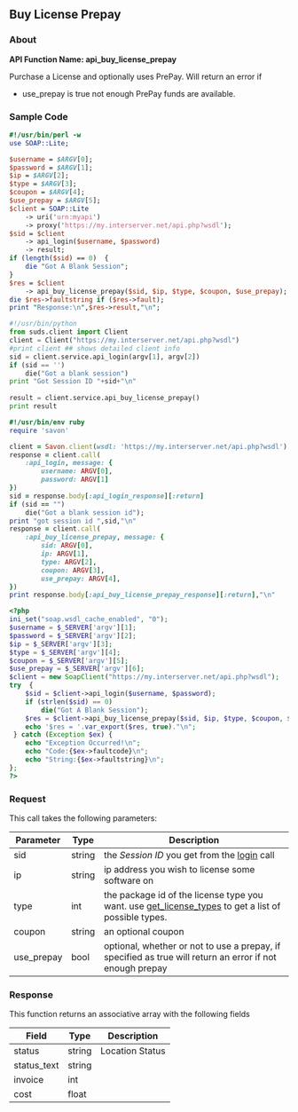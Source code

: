 
## Buy License Prepay

### About

**API Function Name: api_buy_license_prepay**

Purchase a License and optionally uses PrePay.  Will return an error if
* use_prepay is true not enough PrePay funds are available.


### Sample Code

```perl
#!/usr/bin/perl -w
use SOAP::Lite;

$username = $ARGV[0];
$password = $ARGV[1];
$ip = $ARGV[2];
$type = $ARGV[3];
$coupon = $ARGV[4];
$use_prepay = $ARGV[5];
$client = SOAP::Lite
	-> uri('urn:myapi')
	-> proxy('https://my.interserver.net/api.php?wsdl');
$sid = $client
	-> api_login($username, $password)
	-> result;
if (length($sid) == 0)  {
	die "Got A Blank Session";
} 
$res = $client
	-> api_buy_license_prepay($sid, $ip, $type, $coupon, $use_prepay);
die $res->faultstring if ($res->fault);
print "Response:\n",$res->result,"\n";

```

```python
#!/usr/bin/python
from suds.client import Client
client = Client("https://my.interserver.net/api.php?wsdl")
#print client ## shows detailed client info
sid = client.service.api_login(argv[1], argv[2])
if (sid == '')
	die("Got a blank session")
print "Got Session ID "+sid+"\n"
  
result = client.service.api_buy_license_prepay()
print result

```

```ruby
#!/usr/bin/env ruby
require 'savon'

client = Savon.client(wsdl: 'https://my.interserver.net/api.php?wsdl')
response = client.call(
	:api_login, message: {
		username: ARGV[0],
		password: ARGV[1]
})
sid = response.body[:api_login_response][:return]
if (sid == "")
	die("Got a blank session id");
print "got session id ",sid,"\n"
response = client.call(
	:api_buy_license_prepay, message: { 
		sid: ARGV[0], 
		ip: ARGV[1], 
		type: ARGV[2], 
		coupon: ARGV[3], 
		use_prepay: ARGV[4], 
})
print response.body[:api_buy_license_prepay_response][:return],"\n"

```

```php
<?php
ini_set("soap.wsdl_cache_enabled", "0");
$username = $_SERVER['argv'][1];
$password = $_SERVER['argv'][2];
$ip = $_SERVER['argv'][3];
$type = $_SERVER['argv'][4];
$coupon = $_SERVER['argv'][5];
$use_prepay = $_SERVER['argv'][6];
$client = new SoapClient("https://my.interserver.net/api.php?wsdl");
try  { 
	$sid = $client->api_login($username, $password);
	if (strlen($sid) == 0)
		die("Got A Blank Session");
	$res = $client->api_buy_license_prepay($sid, $ip, $type, $coupon, $use_prepay);
	echo '$res = '.var_export($res, true)."\n";
 } catch (Exception $ex) {
	echo "Exception Occurred!\n";
	echo "Code:{$ex->faultcode}\n";
	echo "String:{$ex->faultstring}\n";
}; 
?>
```



### Request

This call takes the following parameters:

Parameter|Type|Description
---------|----|-----------
sid|string|the *Session ID* you get from the [login](#login) call
ip|string|ip address you wish to license some software on
type|int|the package id of the license type you want. use [get_license_types](#get-license-types) to get a list of possible types.
coupon|string|an optional coupon
use_prepay|bool|optional, whether or not to use a prepay, if specified as true will return an error if not enough prepay


### Response

This function returns an associative array with the following fields

Field|Type|Description
-----|----|-----------
status|string|Location Status
status_text|string|
invoice|int|
cost|float|


